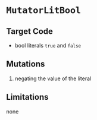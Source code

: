 # `MutatorLitBool`

## Target Code

* bool literals `true` and `false`

## Mutations

1. negating the value of the literal

## Limitations

none
